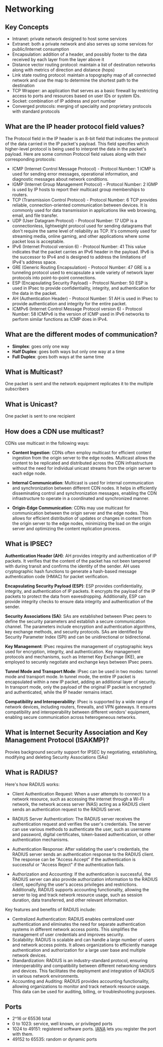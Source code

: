 # Networking


## Key Concepts
- Intranet: private network designed to host some services
- Extranet: both a private network and also serves up some services for public/Internet consumption
- Encapsulation: addition of a header, and possibly footer to the data received by each layer from the layer above it
- Distance vector routing protocol: maintain a list of destination networks along with metrics of direction and distance (hops)
- Link state routing protocol: maintain a topography map of all connected network and use the map to determine the shortest path to the destination
- TCP Wrapper: an application that serves as a basic firewall by restricting access to ports and resources based on user IDs or system IDs.
- Socket: combination of IP address and port number
- Converged protocols: merging of speciality and proprietary protocols with standard protocols


## What are the IP header protocol field values?
The Protocol field in the IP header is an 8-bit field that indicates the protocol of the data carried in the IP packet's payload. This field specifies which higher-level protocol is being used to interpret the data in the packet's payload. Here are some common Protocol field values along with their corresponding protocols:

- ICMP (Internet Control Message Protocol) - Protocol Number: 1
ICMP is used for sending error messages, operational information, and diagnostic messages about network conditions.
- IGMP (Internet Group Management Protocol) - Protocol Number: 2
IGMP is used by IP hosts to report their multicast group memberships to routers.
- TCP (Transmission Control Protocol) - Protocol Number: 6
TCP provides reliable, connection-oriented communication between devices. It is commonly used for data transmission in applications like web browsing, email, and file transfer.
- UDP (User Datagram Protocol) - Protocol Number: 17
UDP is a connectionless, lightweight protocol used for sending datagrams that don't require the same level of reliability as TCP. It's commonly used for streaming media, online gaming, and other applications where some packet loss is acceptable.
- IPv6 (Internet Protocol version 6) - Protocol Number: 41
This value indicates that the packet carries an IPv6 header in the payload. IPv6 is the successor to IPv4 and is designed to address the limitations of IPv4's address space.
- GRE (Generic Routing Encapsulation) - Protocol Number: 47
GRE is a tunneling protocol used to encapsulate a wide variety of network layer protocols into point-to-point connections.
- ESP (Encapsulating Security Payload) - Protocol Number: 50
ESP is used in IPsec to provide confidentiality, integrity, and authentication for the data in the packet.
- AH (Authentication Header) - Protocol Number: 51
AH is used in IPsec to provide authentication and integrity for the entire packet.
- ICMPv6 (Internet Control Message Protocol version 6) - Protocol Number: 58
ICMPv6 is the version of ICMP used in IPv6 networks to perform similar functions as ICMP does in IPv4.





## What are the different modes of communication?
- **Simplex**: goes only one way
- **Half Duplex**: goes both ways but only one way at a time
- **Full Duplex**: goes both ways at the same time

## What is Multicast? 
One packet is sent and the network equipment replicates it to the multiple subscribers

## What is Unicast?
One packet is sent to one recipient

## How does a CDN use multicast?
CDNs use multicast in the following ways:
- **Content Ingestion**: CDNs often employ multicast for efficient content ingestion from the origin server to the edge nodes. Multicast allows the content to be replicated and distributed across the CDN infrastructure without the need for individual unicast streams from the origin server to each edge node.


- **Internal Communication**: Multicast is used for internal communication and synchronization between different CDN nodes. It helps in efficiently disseminating control and synchronization messages, enabling the CDN infrastructure to operate in a coordinated and synchronized manner.


- **Origin-Edge Communication**: CDNs may use multicast for communication between the origin server and the edge nodes. This allows for efficient distribution of updates or changes in content from the origin server to the edge nodes, minimizing the load on the origin server and optimizing the content replication process.


## What is IPSEC?
**Authentication Header (AH)**: AH provides integrity and authentication of IP packets. It verifies that the content of the packet has not been tampered with during transit and confirms the identity of the sender. AH uses cryptographic hash functions to generate a hash-based message authentication code (HMAC) for packet verification.


**Encapsulating Security Payload (ESP)**: ESP provides confidentiality, integrity, and authentication of IP packets. It encrypts the payload of the IP packets to protect the data from eavesdropping. Additionally, ESP can provide integrity checks to ensure data integrity and authentication of the sender.


**Security Associations (SA)**: SAs are established between IPsec peers to define the security parameters and establish a secure communication channel. The parameters include encryption and authentication algorithms, key exchange methods, and security protocols. SAs are identified by Security Parameter Index (SPI) and can be unidirectional or bidirectional.


**Key Management**: IPsec requires the management of cryptographic keys used for encryption, integrity, and authentication. Key management protocols and mechanisms, such as Internet Key Exchange (IKE), are employed to securely negotiate and exchange keys between IPsec peers.


**Tunnel Mode and Transport Mode**: IPsec can be used in two modes: tunnel mode and transport mode. In tunnel mode, the entire IP packet is encapsulated within a new IP packet, adding an additional layer of security. In transport mode, only the payload of the original IP packet is encrypted and authenticated, while the IP header remains intact.


**Compatibility and Interoperability**: IPsec is supported by a wide range of network devices, including routers, firewalls, and VPN gateways. It ensures compatibility and interoperability between different vendors' equipment, enabling secure communication across heterogeneous networks.

## What is Internet Security Association and Key Management Protocol (ISAKMP)?
Provies background security support for IPSEC by negotiating, establishing, modifying and deleting Security Associations (SAs)


## What is RADIUS?
Here's how RADIUS works:

- Client Authentication Request: When a user attempts to connect to a network resource, such as accessing the internet through a Wi-Fi network, the network access server (NAS) acting as a RADIUS client sends an authentication request to the RADIUS server.


- RADIUS Server Authentication: The RADIUS server receives the authentication request and verifies the user's credentials. The server can use various methods to authenticate the user, such as username and password, digital certificates, token-based authentication, or other authentication mechanisms.


- Authentication Response: After validating the user's credentials, the RADIUS server sends an authentication response to the RADIUS client. The response can be "Access Accept" if the authentication is successful or "Access Reject" if the authentication fails.


- Authorization and Accounting: If the authentication is successful, the RADIUS server can also provide authorization information to the RADIUS client, specifying the user's access privileges and restrictions. Additionally, RADIUS supports accounting functionality, allowing the server to log and track network resource usage, such as session duration, data transferred, and other relevant information.

Key features and benefits of RADIUS include:
- Centralized Authentication: RADIUS enables centralized user authentication and eliminates the need for separate authentication systems in different network access points. This simplifies the management of user credentials and improves security.
- Scalability: RADIUS is scalable and can handle a large number of users and network access points. It allows organizations to efficiently manage authentication and authorization for a large user base and multiple network devices.
- Standardization: RADIUS is an industry-standard protocol, ensuring interoperability and compatibility between different networking vendors and devices. This facilitates the deployment and integration of RADIUS in various network environments.
- Accounting and Auditing: RADIUS provides accounting functionality, allowing organizations to monitor and track network resource usage. This data can be used for auditing, billing, or troubleshooting purposes.


## Ports
- 2^16 or 65536 total
- 0 to 1023: service, well known, or privileged ports
- 1024 to 49151: registered software ports. [IANA](https://wwwiana.org) lets you register the port with them.
- 49152 to 65535: random or dynamic ports
